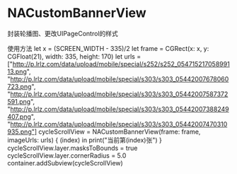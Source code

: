 # NACustomBannerView
封装轮播图、更改UIPageControl的样式

使用方法
let x = (SCREEN_WIDTH - 335)/2
let frame = CGRect(x: x, y: CGFloat(21), width: 335, height: 170)
let urls = ["http://p.lrlz.com/data/upload/mobile/special/s252/s252_05471521705899113.png",              "http://p.lrlz.com/data/upload/mobile/special/s303/s303_05442007678060723.png",                  "http://p.lrlz.com/data/upload/mobile/special/s303/s303_05442007587372591.png",                    "http://p.lrlz.com/data/upload/mobile/special/s303/s303_05442007388249407.png",                    "http://p.lrlz.com/data/upload/mobile/special/s303/s303_05442007470310935.png"]
cycleScrollView = NACustomBannerView(frame: frame, imageUrls: urls) { (index) in
   print("当前第\(index)张")
}
cycleScrollView.layer.masksToBounds = true
cycleScrollView.layer.cornerRadius = 5.0
container.addSubview(cycleScrollView)

